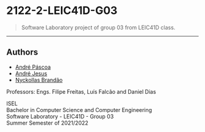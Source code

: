 # 2122-2-LEIC41D-G03

> Software Laboratory project of group 03 from LEIC41D class.

---

## Authors

 - [André Páscoa](https://github.com/devandrepascoa)
 - [André Jesus](https://github.com/Andre-J3sus)
 - [Nyckollas Brandão](https://github.com/Nyckoka)

Professors: Engs. Filipe Freitas, Luís Falcão and Daniel Dias

ISEL<br>
Bachelor in Computer Science and Computer Engineering<br>
Software Laboratory - LEIC41D - Group 03<br>
Summer Semester of 2021/2022
